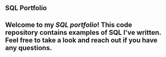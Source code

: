 ## SQL Portfolio
## Welcome to my _SQL portfolio_! This code repository contains examples of SQL I've written. Feel free to take a look and reach out if you have any questions.

